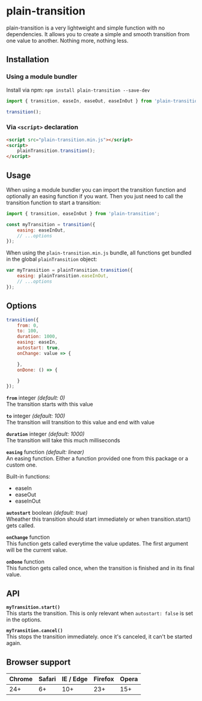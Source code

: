 # plain-transition

plain-transition is a very lightweight and simple function with no dependencies. It allows you to create a simple and smooth transition from one value to another. Nothing more, nothing less.

## Installation

### Using a module bundler

Install via npm: `npm install plain-transition --save-dev`

```javascript
import { transition, easeIn, easeOut, easeInOut } from 'plain-transition';

transition();
```

### Via `<script>` declaration

```html
<script src="plain-transition.min.js"></script>
<script>
    plainTransition.transition();
</script>
```

## Usage

When using a module bundler you can import the transition function and optionally an easing function if you want. Then you just need to call the transition function to start a transition:

```javascript
import { transition, easeInOut } from 'plain-transition';

const myTransition = transition({
    easing: easeInOut,
    // ...options
});
```

When using the `plain-transition.min.js` bundle, all functions get bundled in the global `plainTransition` object:

```javascript
var myTransition = plainTransition.transition({
    easing: plainTransition.easeInOut,
    // ...options
});
```

## Options

```javascript
transition({
    from: 0,
    to: 100,
    duration: 1000,
    easing: easeIn,
    autostart: true,
    onChange: value => {

    },
    onDone: () => {

    }
});
```

**`from`** integer *(default: 0)*  
The transition starts with this value

**`to`** integer *(default: 100)*  
The transition will transition to this value and end with value

**`duration`** integer *(default: 1000)*  
The transition will take this much milliseconds

**`easing`** function *(default: linear)*  
An easing function. Either a function provided one from this package or a custom one.

Built-in functions:

* easeIn
* easeOut
* easeInOut

**`autostart`** boolean *(default: true)*  
Wheather this transition should start immediately or when transition.start() gets called.

**`onChange`** function  
This function gets called everytime the value updates. The first argument will be the current value.

**`onDone`** function  
This function gets called once, when the transition is finished and in its final value.

## API

**`myTransition.start()`**  
This starts the transition. This is only relevant when `autostart: false` is set in the options.

**`myTransition.cancel()`**  
This stops the transition immediately. once it's canceled, it can't be started again.

## Browser support

| Chrome | Safari | IE / Edge | Firefox | Opera |
| --- | --- | --- | --- | --- |
| 24+ | 6+ | 10+ | 23+ | 15+ |
